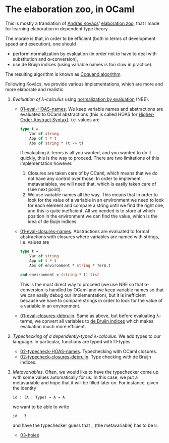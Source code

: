 # The elaboration zoo, in OCaml

This is mostly a translation of [András Kovács](https://andraskovacs.github.io/)' [elaboration zoo](https://github.com/AndrasKovacs/elaboration-zoo), that I made for learning elaboration in dependent type theory.

The morale is that, in order to be efficient (both in terms of development speed and execution), one should

- perform normalization by evaluation (in order not to have to deal with substitution and α-conversion),
- use de Bruijn indices (using variable names is too slow in practice).

The resulting algorithm is known as [Coquand algorithm](https://www.sciencedirect.com/science/article/pii/0167642395000216).

Following Kovács, we provide various implementations, which are more and more elaborate and realistic.

1. _Evaluation of λ-calculus_ using [normalization by evaluation](https://en.wikipedia.org/wiki/Normalisation_by_evaluation) (NBE).

   - [01-eval-HOAS-names](01-eval-HOAS-names). We keep variable names and abstractions are evaluated to OCaml abstractions (this is called HOAS for [Higher-Order Abstract Syntax](https://en.wikipedia.org/wiki/Higher-order_abstract_syntax)), i.e. values are
   
     ```ocaml
     type t =
       | Var of string
       | App of t * t
       | Abs of string * (t -> t)
     ```
      
     If evaluating λ-terms is all you wanted, and you wanted to do it quickly, this is the way to proceed. There are two limitations of this implementation however.
     
     1. Closures are taken care of by OCaml, which means that we do not have any control over those. In order to implement metavariables, we will need that, which is easily taken care of (see next point).
     2. We use variable names all the way. This means that in order to look for the value of a variable in an environment we need to look for each element and compare a string until we find the right one, and this is quite inefficient. All we needed is to store at which position in the environment we can find the value, which is the idea of de Buijn indices.
     
   - [01-eval-closures-names](01-eval-closures-names). Abstractions are evaluated to formal abstractions with closures where variables are named with strings, i.e. values are
   
     ```ocaml
     type t =
       | Var of string
       | App of t * t
       | Abs of environment * string * Term.t

     and environment = (string * t) list
     ```
   
     This is the most direct way to proceed (we use NBE so that α-conversion is handled by OCaml and we keep variable names so that we can easily debug our implementation), but it is inefficient because we have to compare strings in order to look for the value of a variable in an environment.
    - [01-eval-closures-debruijn](01-eval-closures-debruijn). Same as above, but before evaluating λ-terms, we convert all variables to [de Bruijn indices](https://en.wikipedia.org/wiki/De_Bruijn_index) which makes evaluation much more efficient.

2. _Typechecking of a dependently-typed λ-calculus_. We add types to our language. In particular, functions are typed with Π-types.

   - [02-typecheck-HOAS-names](02-typecheck-HOAS-names). Typechecking with OCaml closures.
   - [02-typecheck-closures-debruijn](02-typecheck-closures-debruijn). Type checking with de Bruijn indices.

3. _Metavariables_. Often, we would like to have the typechecker come up with some values automatically for us. In this case, we put a metavariable and hope that it will be filled later on. For instance, given the identity

    ```
    id : (A : Type) → A → A
    ```
    
    we want to be able to write
    
    ```
    id _ 3
    ```
    
    and have the typechecker guess that `_` (the metavariable) has to be `ℕ`.

    - [03-holes](03-holes)
